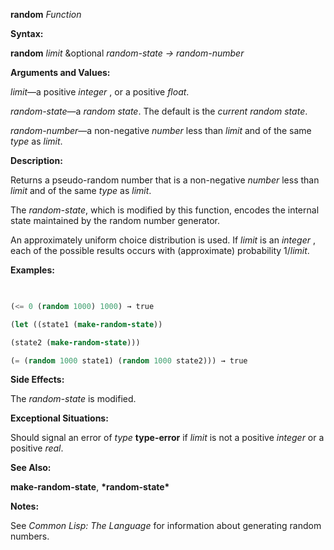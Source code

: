 **random** *Function* 



**Syntax:** 



**random** *limit* &amp;optional *random-state → random-number* 



**Arguments and Values:** 



*limit*—a positive *integer* , or a positive *float*. 



*random-state*—a *random state*. The default is the *current random state*. 



*random-number*—a non-negative *number* less than *limit* and of the same *type* as *limit*. 



**Description:** 



Returns a pseudo-random number that is a non-negative *number* less than *limit* and of the same *type* as *limit*. 



The *random-state*, which is modified by this function, encodes the internal state maintained by the random number generator. 



An approximately uniform choice distribution is used. If *limit* is an *integer* , each of the possible results occurs with (approximate) probability 1/*limit*. 



**Examples:**
```lisp
 

(<= 0 (random 1000) 1000) → true 

(let ((state1 (make-random-state)) 

(state2 (make-random-state))) 

(= (random 1000 state1) (random 1000 state2))) → true 


```
**Side Effects:** 



The *random-state* is modified. 



**Exceptional Situations:** 



Should signal an error of *type* **type-error** if *limit* is not a positive *integer* or a positive *real*. 



**See Also:** 



**make-random-state**, **\*random-state\*** 



**Notes:** 



See *Common Lisp: The Language* for information about generating random numbers. 



 



 



